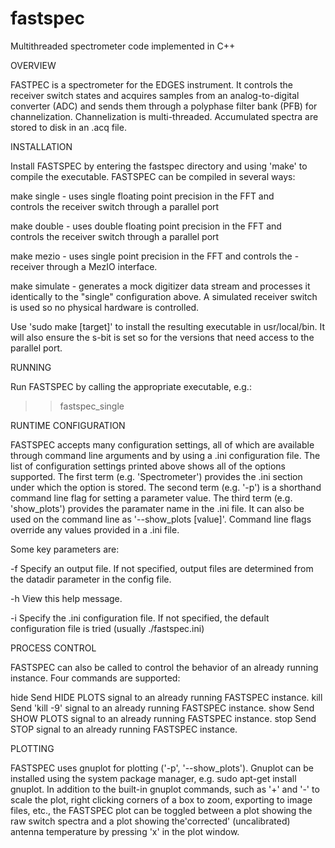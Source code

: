 # fastspec
Multithreaded spectrometer code implemented in C++

OVERVIEW

FASTPEC is a spectrometer for the EDGES instrument.  It controls the
receiver switch states and acquires samples from an analog-to-digital
converter (ADC) and sends them through a polyphase filter bank (PFB) for
channelization.  Channelization is multi-threaded. Accumulated spectra
are stored to disk in an .acq file.

INSTALLATION

Install FASTSPEC by entering the fastspec directory and using 'make' to
compile the executable.  FASTSPEC can be compiled in several ways:

make single - uses single floating point precision in the FFT and  
              controls the receiver switch through a parallel port
              
make double - uses double floating point precision in the FFT and  
              controls the receiver switch through a parallel port
               
make mezio - uses single point precision in the FFT and controls the 
           - receiver through a MezIO interface.

make simulate - generates a mock digitizer data stream and processes
                it identically to the "single" configuration above. A
                simulated receiver switch is used so no physical 
                hardware is controlled.
          
Use 'sudo make [target]' to install the resulting executable in 
usr/local/bin. It will also ensure the s-bit is set so for the 
versions that need access to the parallel port.

RUNNING

Run FASTSPEC by calling the appropriate executable, e.g.:

>> fastspec_single

RUNTIME CONFIGURATION

FASTSPEC accepts many configuration settings, all of which are available
through command line arguments and by using a .ini configuration file.
The list of configuration settings printed above shows all of the
options supported.  The first term (e.g. 'Spectrometer') provides the .ini
section under which the option is stored.  The second term (e.g. '-p') is
a shorthand command line flag for setting a parameter value.  The third
term (e.g. 'show_plots') provides the paramater name in the .ini file.
It can also be used on the command line as '--show_plots [value]'.
Command line flags override any values provided in a .ini file.

Some key parameters are:

-f        Specify an output file.  If not specified, output files are
          determined from the datadir parameter in the config file.
          
-h        View this help message.

-i        Specify the .ini configuration file.  If not specified, the
          default configuration file is tried (usually ./fastspec.ini)

PROCESS CONTROL

FASTSPEC can also be called to control the behavior of an already running
instance.  Four commands are supported:

hide      Send HIDE PLOTS signal to an already running FASTSPEC instance.
kill      Send 'kill -9' signal to an already running FASTSPEC instance. 
show      Send SHOW PLOTS signal to an already running FASTSPEC instance.
stop      Send STOP signal to an already running FASTSPEC instance.

PLOTTING

FASTSPEC uses gnuplot for plotting ('-p', '--show_plots').  Gnuplot can be
installed using the system package manager, e.g. sudo apt-get install gnuplot.
In addition to the built-in gnuplot commands, such as '+' and '-' to scale
the plot, right clicking corners of a box to zoom, exporting to image files,
etc., the FASTSPEC plot can be toggled between a plot showing the raw switch
spectra and a plot showing the'corrected' (uncalibrated) antenna temperature 
by pressing 'x' in the plot window.
